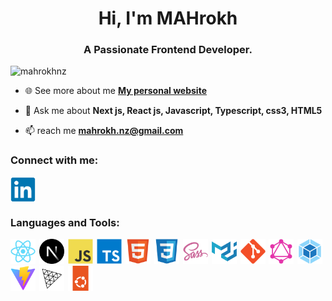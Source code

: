 <h1 align="center">Hi, I'm MAHrokh</h1>
<h3 align="center">A Passionate Frontend Developer.</h3>

<p align="left"> <img src="https://komarev.com/ghpvc/?username=mahrokhnz&label=Profile%20views&color=0e75b6&style=flat" alt="mahrokhnz" /> </p>

- 🌐 See more about me **[My personal website](https://www.mahrokhnz.ir)**

- 💬 Ask me about **Next js, React js, Javascript, Typescript, css3, HTML5**

- 📫 reach me **mahrokh.nz@gmail.com**

<h3 align="left">Connect with me:</h3>
<p>
<a href="https://www.linkedin.com/in/mahrokh-nabizadeh-335326144/" target="blank"><img align="center" src="assets/social/linkedin-original.svg" alt="linkedin" height="40" width="40" /></a>
</p>

<h3 align="left">Languages and Tools:</h3>
<p>
<a style="margin-inline-end: 2px" href="https://reactjs.org/" target="_blank" rel="noreferrer"> <img src="assets/tools/react-original.svg" alt="reactjs" width="40" height="40"/></a>
<a style="margin-inline-end: 2px" href="https://nextjs.org/" target="_blank" rel="noreferrer"> <img src="assets/tools/nextjs-original.svg" alt="nextjs" width="40" height="40"/></a>
<a style="margin-inline-end: 2px" href="https://www.javascript.com/" target="_blank" rel="noreferrer"> <img src="assets/tools/javascript-original.svg" alt="javascript" width="40" height="40"/></a>
<a style="margin-inline-end: 2px" href="https://www.typescriptlang.org/" target="_blank" rel="noreferrer"> <img src="assets/tools/typescript-original.svg" alt="typescript" width="40" height="40"/></a>
<a style="margin-inline-end: 2px" href="https://html.com/" target="_blank" rel="noreferrer"> <img src="assets/tools/html5-original.svg" alt="html5" width="40" height="40"/></a>
<a style="margin-inline-end: 2px" href="https://www.w3.org/Style/CSS/Overview.en.html" target="_blank" rel="noreferrer"> <img src="assets/tools/css3-original.svg" alt="css3" width="40" height="40"/></a>
<a style="margin-inline-end: 2px" href="https://sass-lang.com/" target="_blank" rel="noreferrer"> <img src="assets/tools/sass-original.svg" alt="sass" width="40" height="40"/></a>
<a style="margin-inline-end: 2px" href="https://mui.com/" target="_blank" rel="noreferrer"> <img src="assets/tools/materialui-original.svg" alt="materialui" width="40" height="40"/></a>
<a style="margin-inline-end: 2px" href="https://git-scm.com/" target="_blank" rel="noreferrer"> <img src="assets/tools/git-original.svg" alt="git" width="40" height="40"/></a>
<a style="margin-inline-end: 2px" href="https://graphql.org/" target="_blank" rel="noreferrer"> <img src="assets/tools/graphql-plain.svg" alt="graphql" width="40" height="40"/></a>
<a style="margin-inline-end: 2px" href="https://webpack.js.org/" target="_blank" rel="noreferrer"> <img src="assets/tools/webpack-original.svg" alt="webpack" width="40" height="40"/></a>
<a style="margin-inline-end: 2px" href="https://vite.dev/" target="_blank" rel="noreferrer"> <img src="assets/tools/vitejs-original.svg" alt="vitejs" width="40" height="40"/></a>
<a style="margin-inline-end: 2px" href="https://threejs.org/" target="_blank" rel="noreferrer"> <img src="assets/tools/threejs-original.svg" alt="threejs" width="40" height="40"/></a>
<a href="https://ubuntu.com/" target="_blank" rel="noreferrer"> <img src="assets/tools/ubuntu-original.svg" alt="ubunto" width="40" height="40"/></a>
</p>

[//]: # (<p><img align="left" src="https://github-readme-stats.vercel.app/api/top-langs?username=mahrokhnz&show_icons=true&locale=en&layout=compact" alt="mahrokhnz" /></p>)
